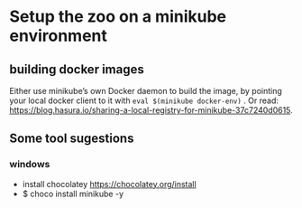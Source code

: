 # Setup the zoo on a minikube environment

## building docker images 
 Either use minikube’s own Docker daemon to build the image, by pointing your local docker client to it with `eval $(minikube docker-env)` .
 Or read: https://blog.hasura.io/sharing-a-local-registry-for-minikube-37c7240d0615.

## Some tool sugestions
### windows
- install chocolatey https://chocolatey.org/install
- $ choco install minikube -y
